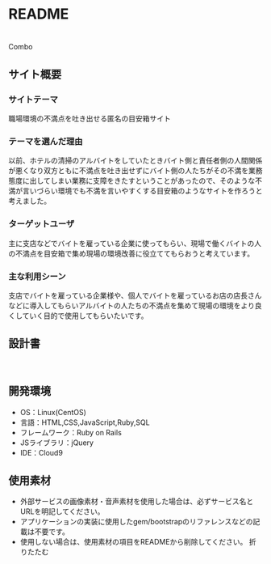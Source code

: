 # README

# <!--ここにアプリ名を入力-->
Combo
​
## サイト概要
### サイトテーマ
<!--何を『目的』とし、どのような『分類』なのかを簡潔に書く-->
​職場環境の不満点を吐き出せる匿名の目安箱サイト
### テーマを選んだ理由
<!--なぜこのようなテーマにしたかを説明する-->
​以前、ホテルの清掃のアルバイトをしていたときバイト側と責任者側の人間関係が悪くなり双方ともに不満点を吐き出せずにバイト側の人たちがその不満を業務態度に出してしまい業務に支障をきたすということがあったので、そのような不満が言いづらい環境でも不満を言いやすくする目安箱のようなサイトを作ろうと考えました。
### ターゲットユーザ
<!--誰に使ってもらうかを具体的に記載する-->
​主に支店などでバイトを雇っている企業に使ってもらい、現場で働くバイトの人の不満点を目安箱で集め現場の環境改善に役立ててもらおうと考えています。
### 主な利用シーン
<!--どのような時に使うのかの状況を記載すること-->
​支店でバイトを雇っている企業様や、個人でバイトを雇っているお店の店長さんなどに導入してもらいアルバイトの人たちの不満点を集めて現場の環境をより良くしていく目的で使用してもらいたいです。
## 設計書
<!--テーマを設定・提出する時点では不要です-->
​
## 開発環境
- OS：Linux(CentOS)
- 言語：HTML,CSS,JavaScript,Ruby,SQL
- フレームワーク：Ruby on Rails
- JSライブラリ：jQuery
- IDE：Cloud9
​
## 使用素材
- 外部サービスの画像素材・音声素材を使用した場合は、必ずサービス名とURLを明記してください。
- アプリケーションの実装に使用したgem/bootstrapのリファレンスなどの記載は不要です。
- 使用しない場合は、使用素材の項目をREADMEから削除してください。
折りたたむ
